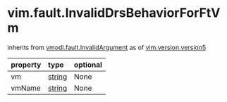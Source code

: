 vim.fault.InvalidDrsBehaviorForFtVm
===================================
inherits from [vmodl.fault.InvalidArgument](docs/vmodl.fault.InvalidArgument.md)
as of [vim.version.version5](docs/vim.version.md)

| property | type | optional |
|:---------|:-----|:---------|
| vm | [string](string.md "string") | None |
| vmName | [string](string.md "string") | None |
